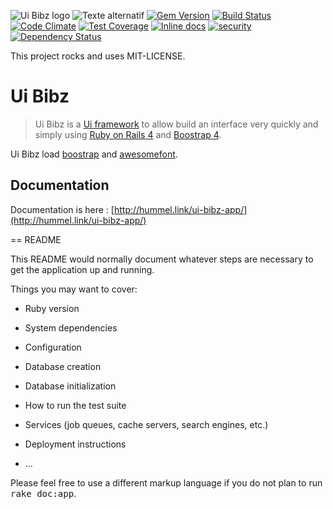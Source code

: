 ![Ui Bibz logo](https://camo.githubusercontent.com/4c0c0759bab0fc2ed9975da99f51a9fcf1a8fc78/687474703a2f2f68756d6d656c2e6c696e6b2f55692d4269627a2f312e322e352f696d616765732f75692d6269627a2d6c6f676f2d776974686f75742d626f726465722e676966)
![Texte alternatif](http://google.fr "texte pour le titre, facultatif")
[![Gem Version](https://badge.fury.io/rb/ui_bibz.svg)](http://badge.fury.io/rb/ui_bibz)
[![Build Status](https://travis-ci.org/thooams/Ui-Bibz.svg)](https://travis-ci.org/thooams/Ui-Bibz)
[![Code Climate](https://codeclimate.com/github/thooams/Ui-Bibz/badges/gpa.svg)](https://codeclimate.com/github/thooams/Ui-Bibz)
[![Test Coverage](https://codeclimate.com/github/thooams/Ui-Bibz/badges/coverage.svg)](https://codeclimate.com/github/thooams/Ui-Bibz)
[![Inline docs](http://inch-ci.org/github/thooams/Ui-Bibz.svg?branch=master)](http://inch-ci.org/github/thooams/Ui-Bibz)
[![security](https://hakiri.io/github/thooams/Ui-Bibz/master.svg)](https://hakiri.io/github/thooams/Ui-Bibz/master)
[![Dependency Status](https://gemnasium.com/thooams/Ui-Bibz.svg)](https://gemnasium.com/thooams/Ui-Bibz)

This project rocks and uses MIT-LICENSE.

# Ui Bibz
> Ui Bibz is a [Ui framework](http://fr.wikipedia.org/wiki/Framework_d%27interface)
> to allow build an interface very quickly and simply
> using [Ruby on Rails 4](http://rubyonrails.org/) and [Boostrap 4](http://getbootstrap.com/).

Ui Bibz load [boostrap](http://getbootstrap.com/) and [awesomefont](http://fontawesome.io/).


## Documentation
Documentation is here :
[http://hummel.link/ui-bibz-app/](http://hummel.link/ui-bibz-app/)

== README

This README would normally document whatever steps are necessary to get the
application up and running.

Things you may want to cover:

* Ruby version

* System dependencies

* Configuration

* Database creation

* Database initialization

* How to run the test suite

* Services (job queues, cache servers, search engines, etc.)

* Deployment instructions

* ...


Please feel free to use a different markup language if you do not plan to run
<tt>rake doc:app</tt>.
